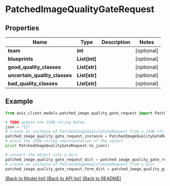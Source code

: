 # PatchedImageQualityGateRequest


## Properties

Name | Type | Description | Notes
------------ | ------------- | ------------- | -------------
**team** | **int** |  | [optional]
**blueprints** | **List[int]** |  | [optional]
**good_quality_classes** | **List[str]** |  | [optional]
**uncertain_quality_classes** | **List[str]** |  | [optional]
**bad_quality_classes** | **List[str]** |  | [optional]

## Example

```python
from avis_client.models.patched_image_quality_gate_request import PatchedImageQualityGateRequest

# TODO update the JSON string below
json = "{}"
# create an instance of PatchedImageQualityGateRequest from a JSON string
patched_image_quality_gate_request_instance = PatchedImageQualityGateRequest.from_json(json)
# print the JSON string representation of the object
print PatchedImageQualityGateRequest.to_json()

# convert the object into a dict
patched_image_quality_gate_request_dict = patched_image_quality_gate_request_instance.to_dict()
# create an instance of PatchedImageQualityGateRequest from a dict
patched_image_quality_gate_request_form_dict = patched_image_quality_gate_request.from_dict(patched_image_quality_gate_request_dict)
```
[[Back to Model list]](../README.md#documentation-for-models) [[Back to API list]](../README.md#documentation-for-api-endpoints) [[Back to README]](../README.md)

